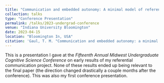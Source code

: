 ```yaml
---
title: "Communication and embedded autonomy: A minimal model of referential communication"
collection: talks
type: "Conference Presentation"
permalink: /talks/2023-undergrad-conference
venue: "Indiana University Bloomington"
date: 2023-04-15
location: "Bloomington In, USA"
citation: 'Gaul, T. M. "Communication and embedded autonomy: a minimal model of referential communication." <i>Fifteenth Annual Midwest Undergraduate Cognitive Science Conference</i>. Indiana University Bloomington, IN, 2023.'
---
```


This is a presentation I gave at the *Fifteenth Annual Midwest Undergraduate Cognitive Science Conference* on early results of my referential communication project. None of these results ended up being relevant to the final paper (the direction changed drastically a couple months after the conference). This was also my first conference presentation.
